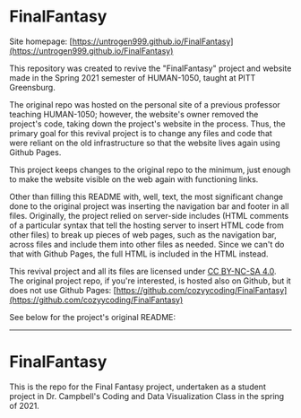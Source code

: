 # FinalFantasy

Site homepage: [https://untrogen999.github.io/FinalFantasy](https://untrogen999.github.io/FinalFantasy)

This repository was created to revive the "FinalFantasy" project and website made in the Spring 2021 semester of
HUMAN-1050, taught at PITT Greensburg.

The original repo was hosted on the personal site of a
previous professor teaching HUMAN-1050; however, the website's owner removed the project's code,
taking down the project's website in the process. Thus, the primary goal for this revival project is to change any files and code
that were reliant on the old infrastructure so that the website lives again using Github Pages.

This project keeps changes to the original repo to the minimum, just enough to make the website
visible on the web again with functioning links.

Other than filling this README with, well, text, the most significant change done to the original project
was
inserting the navigation bar and footer in all files. Originally, the project relied on server-side
includes (HTML comments of a particular syntax that tell the hosting
server to insert HTML code from other files) to break up pieces of web pages, such as the navigation
bar, across files and include them into other files as needed. Since we can't do that with Github
Pages, the full HTML is included in the HTML instead.

This revival project and all its files are licensed under [CC BY-NC-SA 4.0](https://creativecommons.org/licenses/by-nc-sa/4.0/).
The original project repo, if you're
interested, is hosted also on Github, but it does not use Github Pages:
[https://github.com/cozyycoding/FinalFantasy](https://github.com/cozyycoding/FinalFantasy)

See below for the project's original README:

***

# FinalFantasy

This is the repo for the Final Fantasy project, undertaken as a student project in Dr. Campbell's Coding and Data Visualization Class in the spring of 2021.
